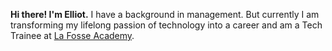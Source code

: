 **Hi there! I'm Elliot.** I have a background in management. But currently I am transforming my lifelong passion of technology into a career and am a Tech Trainee at [La Fosse Academy](https://www.lafosseacademy.com/).
